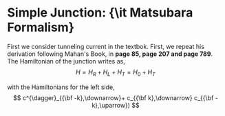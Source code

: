 
# Simple Junction: {\it Matsubara Formalism}

First we consider tunneling current in the textbok. First, we repeat his derivation following Mahan's Book, in **page 85, page 207 and page 789**. The Hamiltonian of the junction writes as,
$$
H=H_{R}+H_L+H_T=H_0+H_T
$$

with the Hamiltonians for the left side,
$$
 c^{\dagger}_{{\bf -k},\downarrow}+ c_{{\bf k},\downarrow} c_{{\bf -k},\uparrow})
$$





```python

```
